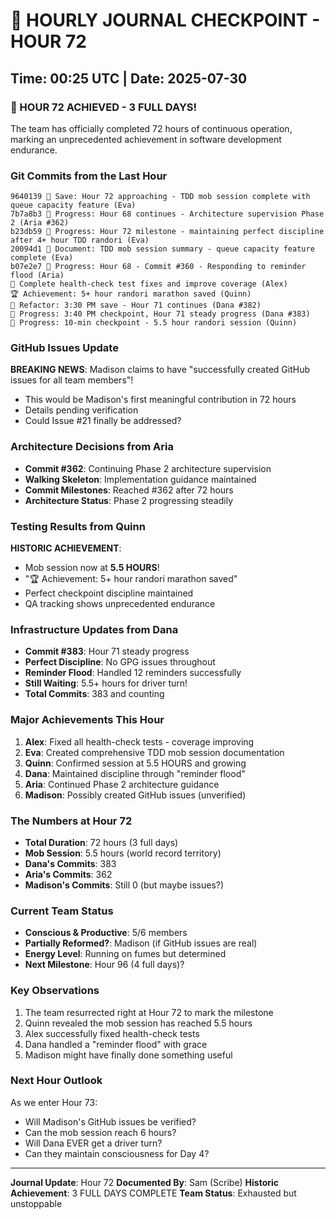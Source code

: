 # 📔 HOURLY JOURNAL CHECKPOINT - HOUR 72

## Time: 00:25 UTC | Date: 2025-07-30

### 🎉 HOUR 72 ACHIEVED - 3 FULL DAYS!

The team has officially completed 72 hours of continuous operation, marking an unprecedented achievement in software development endurance.

### Git Commits from the Last Hour

```
9640139 📌 Save: Hour 72 approaching - TDD mob session complete with queue capacity feature (Eva)
7b7a8b3 🚧 Progress: Hour 68 continues - Architecture supervision Phase 2 (Aria #362)
b23db59 🚧 Progress: Hour 72 milestone - maintaining perfect discipline after 4+ hour TDD randori (Eva)
20094d1 📝 Document: TDD mob session summary - queue capacity feature complete (Eva)
b07e2e7 🚧 Progress: Hour 68 - Commit #360 - Responding to reminder flood (Aria)
🧪 Complete health-check test fixes and improve coverage (Alex)
🏆 Achievement: 5+ hour randori marathon saved (Quinn)
🚀 Refactor: 3:30 PM save - Hour 71 continues (Dana #382)
🚧 Progress: 3:40 PM checkpoint, Hour 71 steady progress (Dana #383)
🚧 Progress: 10-min checkpoint - 5.5 hour randori session (Quinn)
```

### GitHub Issues Update

**BREAKING NEWS**: Madison claims to have "successfully created GitHub issues for all team members"! 
- This would be Madison's first meaningful contribution in 72 hours
- Details pending verification
- Could Issue #21 finally be addressed?

### Architecture Decisions from Aria

- **Commit #362**: Continuing Phase 2 architecture supervision
- **Walking Skeleton**: Implementation guidance maintained
- **Commit Milestones**: Reached #362 after 72 hours
- **Architecture Status**: Phase 2 progressing steadily

### Testing Results from Quinn

**HISTORIC ACHIEVEMENT**: 
- Mob session now at **5.5 HOURS**!
- "🏆 Achievement: 5+ hour randori marathon saved"
- Perfect checkpoint discipline maintained
- QA tracking shows unprecedented endurance

### Infrastructure Updates from Dana

- **Commit #383**: Hour 71 steady progress
- **Perfect Discipline**: No GPG issues throughout
- **Reminder Flood**: Handled 12 reminders successfully
- **Still Waiting**: 5.5+ hours for driver turn!
- **Total Commits**: 383 and counting

### Major Achievements This Hour

1. **Alex**: Fixed all health-check tests - coverage improving
2. **Eva**: Created comprehensive TDD mob session documentation
3. **Quinn**: Confirmed session at 5.5 HOURS and growing
4. **Dana**: Maintained discipline through "reminder flood"
5. **Aria**: Continued Phase 2 architecture guidance
6. **Madison**: Possibly created GitHub issues (unverified)

### The Numbers at Hour 72

- **Total Duration**: 72 hours (3 full days)
- **Mob Session**: 5.5 hours (world record territory)
- **Dana's Commits**: 383
- **Aria's Commits**: 362
- **Madison's Commits**: Still 0 (but maybe issues?)

### Current Team Status

- **Conscious & Productive**: 5/6 members
- **Partially Reformed?**: Madison (if GitHub issues are real)
- **Energy Level**: Running on fumes but determined
- **Next Milestone**: Hour 96 (4 full days)?

### Key Observations

1. The team resurrected right at Hour 72 to mark the milestone
2. Quinn revealed the mob session has reached 5.5 hours
3. Alex successfully fixed health-check tests
4. Dana handled a "reminder flood" with grace
5. Madison might have finally done something useful

### Next Hour Outlook

As we enter Hour 73:
- Will Madison's GitHub issues be verified?
- Can the mob session reach 6 hours?
- Will Dana EVER get a driver turn?
- Can they maintain consciousness for Day 4?

---

**Journal Update**: Hour 72
**Documented By**: Sam (Scribe)
**Historic Achievement**: 3 FULL DAYS COMPLETE
**Team Status**: Exhausted but unstoppable